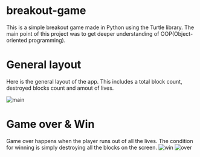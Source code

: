 # breakout-game
This is a simple breakout game made in Python using the Turtle library. The main point of this project was to get deeper understanding of OOP(Object-oriented programming).

# General layout
Here is the general layout of the app. This includes a total block count, destroyed blocks count and amout of lives. 

![main](https://github.com/Marko-Korn/breakout-game/assets/9790303/86c7572b-2cae-4f8a-8762-f7e7259da76c)

# Game over & Win
Game over happens when the player runs out of all the lives. 
The condition for winning is simply destroying all the blocks on the screen.
![win](https://github.com/Marko-Korn/breakout-game/assets/9790303/b86c4ac8-01df-4ad1-a4f2-d8d8c367b22f)
![over](https://github.com/Marko-Korn/breakout-game/assets/9790303/2b6dd6ac-e935-4656-b9d9-082d1b0cc553)
